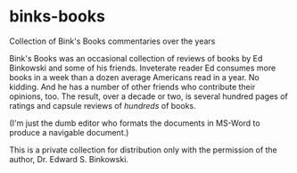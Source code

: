 # binks-books
Collection of Bink's Books commentaries over the years

Bink's Books was an occasional collection of reviews of books by Ed Binkowski and some of his friends.  Inveterate reader Ed consumes more books in a week than a dozen average Americans read in a year.  No kidding.  And he has a number of other friends who contribute their opinions, too.  The result, over a decade or two, is several hundred pages of ratings and capsule reviews of *hundreds* of books.  

(I'm just the dumb editor who formats the documents in MS-Word to produce a navigable document.)  

This is a private collection for distribution only with the permission of the author, Dr. Edward S. Binkowski.  


